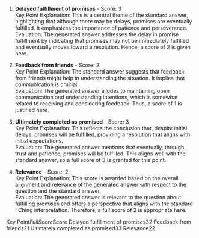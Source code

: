 1. **Delayed fulfillment of promises** - Score: 3  
   Key Point Explanation: This is a central theme of the standard answer, highlighting that although there may be delays, promises are eventually fulfilled. It emphasizes the importance of patience and perseverance.  
   Evaluation: The generated answer addresses the delay in promise fulfillment by indicating that promises may not be immediately fulfilled and eventually moves toward a resolution. Hence, a score of 2 is given here.

2. **Feedback from friends** - Score: 2  
   Key Point Explanation: The standard answer suggests that feedback from friends might help in understanding the situation. It implies that communication is crucial.  
   Evaluation: The generated answer alludes to maintaining open communication and understanding intentions, which is somewhat related to receiving and considering feedback. Thus, a score of 1 is justified here.

3. **Ultimately completed as promised** - Score: 3  
   Key Point Explanation: This reflects the conclusion that, despite initial delays, promises will be fulfilled, providing a resolution that aligns with initial expectations.  
   Evaluation: The generated answer mentions that eventually, through trust and patience, promises will be fulfilled. This aligns well with the standard answer, so a full score of 3 is granted for this point.

4. **Relevance** – Score: 2  
   Key Point Explanation: This score is awarded based on the overall alignment and relevance of the generated answer with respect to the question and the standard answer.  
   Evaluation: The generated answer is relevant to the question about fulfilling promises and offers a perspective that aligns with the standard I Ching interpretation. Therefore, a full score of 2 is appropriate here.

<table>

Key Point$Full Score$Score
Delayed fulfillment of promises$3$2
Feedback from friends$2$1
Ultimately completed as promised$3$3
Relevance$2$2

</table>